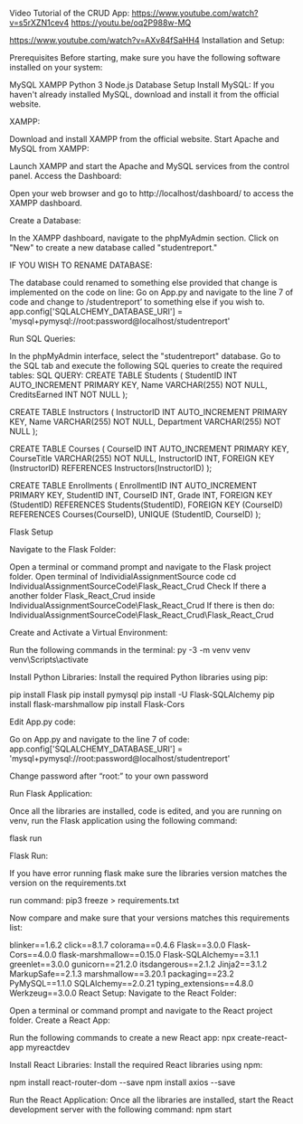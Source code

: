 Video Tutorial of the CRUD App: https://www.youtube.com/watch?v=s5rXZN1cev4
https://youtu.be/oq2P988w-MQ

https://www.youtube.com/watch?v=AXv84fSaHH4
Installation and Setup:

Prerequisites
Before starting, make sure you have the following software installed on your system:

MySQL
XAMPP
Python 3
Node.js
Database Setup
Install MySQL: If you haven't already installed MySQL, download and install it from the official website.

XAMPP:

Download and install XAMPP from the official website.
Start Apache and MySQL from XAMPP:

Launch XAMPP and start the Apache and MySQL services from the control panel.
Access the Dashboard:

Open your web browser and go to http://localhost/dashboard/ to access the XAMPP dashboard.

Create a Database:

In the XAMPP dashboard, navigate to the phpMyAdmin section.
Click on "New" to create a new database called "studentreport."


IF YOU WISH TO RENAME DATABASE:

The database could renamed to something else provided that change is implemented on the code on line:
Go on App.py and navigate to the line 7 of code and change to /studentreport’ to something else if you wish to. 
app.config['SQLALCHEMY_DATABASE_URI'] = 'mysql+pymysql://root:password@localhost/studentreport'

Run SQL Queries:

In the phpMyAdmin interface, select the "studentreport" database.
Go to the SQL tab and execute the following SQL queries to create the required tables:
SQL QUERY: 
CREATE TABLE Students ( 
StudentID INT AUTO_INCREMENT PRIMARY KEY, 
Name VARCHAR(255) NOT NULL, 
CreditsEarned INT NOT NULL 
);

CREATE TABLE Instructors ( 
InstructorID INT AUTO_INCREMENT PRIMARY KEY, 
Name VARCHAR(255) NOT NULL, 
Department VARCHAR(255) NOT NULL 
);

CREATE TABLE Courses ( 
CourseID INT AUTO_INCREMENT PRIMARY KEY, 
CourseTitle VARCHAR(255) NOT NULL, 
InstructorID INT, 
FOREIGN KEY (InstructorID) REFERENCES Instructors(InstructorID) 
);


CREATE TABLE Enrollments ( 
    EnrollmentID INT AUTO_INCREMENT PRIMARY KEY, 
    StudentID INT, 
    CourseID INT, 
    Grade INT, 
    FOREIGN KEY (StudentID) REFERENCES Students(StudentID), 
    FOREIGN KEY (CourseID) REFERENCES Courses(CourseID),
    UNIQUE (StudentID, CourseID)
);


Flask Setup

Navigate to the Flask Folder:

Open a terminal or command prompt and navigate to the Flask project folder.
Open terminal of IndividialAssignmentSource code
cd IndividualAssignmentSourceCode\Flask_React_Crud
Check If there a another folder Flask_React_Crud inside IndividualAssignmentSourceCode\Flask_React_Crud
If there is then do:
IndividualAssignmentSourceCode\Flask_React_Crud\Flask_React_Crud

Create and Activate a Virtual Environment:

Run the following commands in the terminal:
py -3 -m venv venv
venv\Scripts\activate

Install Python Libraries:
Install the required Python libraries using pip:

pip install Flask
pip install pymysql
pip install -U Flask-SQLAlchemy
pip install flask-marshmallow
pip install Flask-Cors

Edit App.py code:

Go on App.py and navigate to the line 7 of code:
app.config['SQLALCHEMY_DATABASE_URI'] = 'mysql+pymysql://root:password@localhost/studentreport'

Change password after “root:” to your own password

Run Flask Application:

Once all the libraries are installed, code is edited, and you are running on venv, run the Flask application using the following command:

flask run

Flask Run:

If you have error running flask make sure the libraries version matches the version on the requirements.txt

run command:
pip3 freeze > requirements.txt

Now compare and make sure that your versions matches this requirements list:

blinker==1.6.2
click==8.1.7
colorama==0.4.6
Flask==3.0.0
Flask-Cors==4.0.0
flask-marshmallow==0.15.0
Flask-SQLAlchemy==3.1.1
greenlet==3.0.0
gunicorn==21.2.0
itsdangerous==2.1.2
Jinja2==3.1.2
MarkupSafe==2.1.3
marshmallow==3.20.1
packaging==23.2
PyMySQL==1.1.0
SQLAlchemy==2.0.21
typing_extensions==4.8.0
Werkzeug==3.0.0
React Setup:
Navigate to the React Folder:

Open a terminal or command prompt and navigate to the React project folder.
Create a React App:

Run the following commands to create a new React app:
npx create-react-app myreactdev

Install React Libraries:
Install the required React libraries using npm:

npm install react-router-dom --save 
npm install axios --save



Run the React Application:
Once all the libraries are installed, start the React development server with the following command:
npm start

